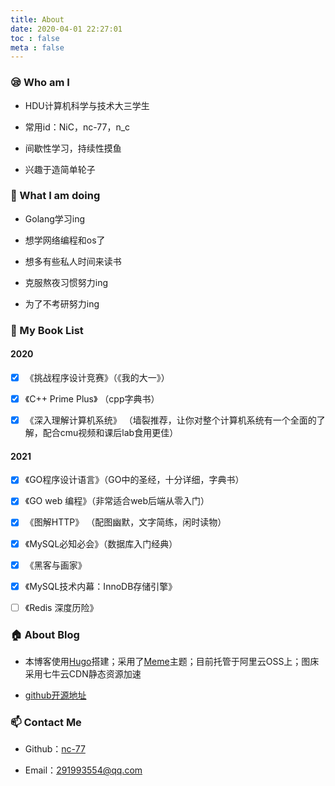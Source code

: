 ```yaml
---
title: About
date: 2020-04-01 22:27:01
toc : false
meta : false
---
```

### :sleepy: Who am I 

- HDU计算机科学与技术大三学生

- 常用id：NiC，nc-77，n_c

- 间歇性学习，持续性摸鱼

- 兴趣于造简单轮子

  

### :palm_tree: ​What I am doing 

- Golang学习ing

- 想学网络编程和os了

- 想多有些私人时间来读书

- 克服熬夜习惯努力ing

- 为了不考研努力ing

  

### :blue_book: ​My Book List  

#### 2020

- [x] 《挑战程序设计竞赛》（《我的大一》）

- [x] 《C++ Prime Plus》 （cpp字典书）

- [x] 《深入理解计算机系统》 （墙裂推荐，让你对整个计算机系统有一个全面的了解，配合cmu视频和课后lab食用更佳）

  
#### 2021

- [x] 《GO程序设计语言》（GO中的圣经，十分详细，字典书）

- [x] 《GO web 编程》（非常适合web后端从零入门）

- [x] 《图解HTTP》 （配图幽默，文字简练，闲时读物）

- [x] 《MySQL必知必会》（数据库入门经典）

- [x] 《黑客与画家》

- [x] 《MySQL技术内幕：InnoDB存储引擎》

- [ ] 《Redis 深度历险》

  

### :house: ​About Blog  

- 本博客使用[Hugo](https://github.com/gohugoio/hugo)搭建；采用了[Meme](https://github.com/reuixiy/hugo-theme-meme)主题；目前托管于阿里云OSS上；图床采用七牛云CDN静态资源加速

- [github开源地址](https://github.com/nc-77/blog)

  

### :mailbox: ​Contact Me 

- Github：[nc-77](https://github.com/nc-77)

- Email：291993554@qq.com

